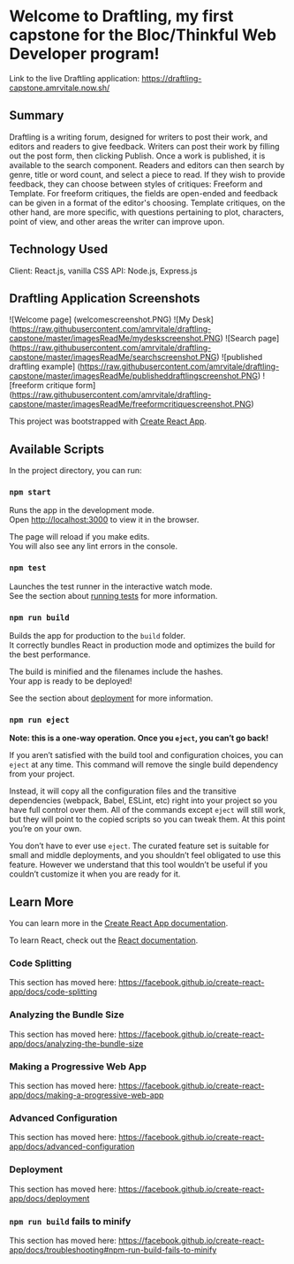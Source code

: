 Welcome to Draftling, my first capstone for the Bloc/Thinkful Web Developer program! 
====================================================================================

Link to the live Draftling application: https://draftling-capstone.amrvitale.now.sh/ 


Summary
--------
Draftling is a writing forum, designed for writers to post their work, and editors and readers to give feedback.
Writers can post their work by filling out the post form, then clicking Publish.
Once a work is published, it is available to the search component. 
Readers and editors can then search by genre, title or word count, and select a piece to read.
If they wish to provide feedback, they can choose between styles of critiques: Freeform and Template.
For freeform critiques, the fields are open-ended and feedback can be given in a format of the editor's choosing.
Template critiques, on the other hand, are more specific, with questions pertaining to plot, characters, point of view, and other areas the writer can improve upon.

Technology Used
---------------
Client: React.js, vanilla CSS 
API: Node.js, Express.js

Draftling Application Screenshots
----------------------------------

![Welcome page] (welcomescreenshot.PNG)
![My Desk] (https://raw.githubusercontent.com/amrvitale/draftling-capstone/master/imagesReadMe/mydeskscreenshot.PNG)
![Search page] (https://raw.githubusercontent.com/amrvitale/draftling-capstone/master/imagesReadMe/searchscreenshot.PNG)
![published draftling example] (https://raw.githubusercontent.com/amrvitale/draftling-capstone/master/imagesReadMe/publisheddraftlingscreenshot.PNG)
![freeform critique form] (https://raw.githubusercontent.com/amrvitale/draftling-capstone/master/imagesReadMe/freeformcritiquescreenshot.PNG)

This project was bootstrapped with [Create React App](https://github.com/facebook/create-react-app).

## Available Scripts

In the project directory, you can run:

### `npm start`

Runs the app in the development mode.<br />
Open [http://localhost:3000](http://localhost:3000) to view it in the browser.

The page will reload if you make edits.<br />
You will also see any lint errors in the console.

### `npm test`

Launches the test runner in the interactive watch mode.<br />
See the section about [running tests](https://facebook.github.io/create-react-app/docs/running-tests) for more information.

### `npm run build`

Builds the app for production to the `build` folder.<br />
It correctly bundles React in production mode and optimizes the build for the best performance.

The build is minified and the filenames include the hashes.<br />
Your app is ready to be deployed!

See the section about [deployment](https://facebook.github.io/create-react-app/docs/deployment) for more information.

### `npm run eject`

**Note: this is a one-way operation. Once you `eject`, you can’t go back!**

If you aren’t satisfied with the build tool and configuration choices, you can `eject` at any time. This command will remove the single build dependency from your project.

Instead, it will copy all the configuration files and the transitive dependencies (webpack, Babel, ESLint, etc) right into your project so you have full control over them. All of the commands except `eject` will still work, but they will point to the copied scripts so you can tweak them. At this point you’re on your own.

You don’t have to ever use `eject`. The curated feature set is suitable for small and middle deployments, and you shouldn’t feel obligated to use this feature. However we understand that this tool wouldn’t be useful if you couldn’t customize it when you are ready for it.

## Learn More

You can learn more in the [Create React App documentation](https://facebook.github.io/create-react-app/docs/getting-started).

To learn React, check out the [React documentation](https://reactjs.org/).

### Code Splitting

This section has moved here: https://facebook.github.io/create-react-app/docs/code-splitting

### Analyzing the Bundle Size

This section has moved here: https://facebook.github.io/create-react-app/docs/analyzing-the-bundle-size

### Making a Progressive Web App

This section has moved here: https://facebook.github.io/create-react-app/docs/making-a-progressive-web-app

### Advanced Configuration

This section has moved here: https://facebook.github.io/create-react-app/docs/advanced-configuration

### Deployment

This section has moved here: https://facebook.github.io/create-react-app/docs/deployment

### `npm run build` fails to minify

This section has moved here: https://facebook.github.io/create-react-app/docs/troubleshooting#npm-run-build-fails-to-minify
